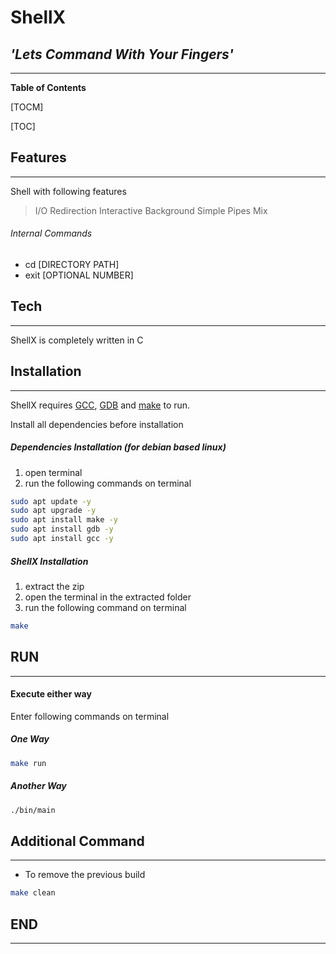 <!---
	Open this file in Web Browser with Markdown File Extension or MD File Viewer Application to read properly
	Otherwise Summary of this file
	1. Extract the zip
	2. Open terminal in extracted folder
	3. Installation: make
	4. Run: make run
-->

# ShellX

## ___'Lets Command With Your Fingers'___
-------------

**Table of Contents**

[TOCM]

[TOC]

## Features
-------------
Shell with following features
> I/O Redirection
> Interactive
> Background
> Simple
> Pipes
> Mix

###### Internal Commands
- cd [DIRECTORY PATH]
- exit [OPTIONAL NUMBER]


## Tech
-------------
ShellX is completely written in C

## Installation
-------------

ShellX requires [GCC](https://www.gnu.org/software/gcc/), [GDB](https://www.gnu.org/software/gdb/) and [make](https://www.gnu.org/software/make/) to run.

Install all dependencies before installation

##### Dependencies Installation (for debian based linux)
1. open terminal
2. run the following commands on terminal
```sh
sudo apt update -y
sudo apt upgrade -y
sudo apt install make -y
sudo apt install gdb -y
sudo apt install gcc -y
```

##### ShellX Installation
1. extract the zip
2. open the terminal in the extracted folder
3. run the following command on terminal
 ```sh
make
```


## RUN
-------------

#### Execute either way
Enter following commands on terminal

##### One Way
 ```sh
make run
```
##### Another Way
 ```sh
./bin/main
```

## Additional Command
-------------
- To remove the previous build
```sh
make clean
```

## END
-------------
